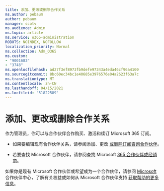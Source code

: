 ```yaml
---
title: 添加、更改或删除合作关系
ms.author: pebaum
author: pebaum
manager: scotv
ms.audience: Admin
ms.topic: article
ms.service: o365-administration
ROBOTS: NOINDEX, NOFOLLOW
localization_priority: Normal
ms.collection: Adm_O365
ms.custom:
- "9001683"
- "3748"
ms.openlocfilehash: ad27f3ef8973fb9defe97343a4eda46cf96a4100
ms.sourcegitcommit: 8bc60ec34bc1e40685e3976576e04a2623f63a7c
ms.translationtype: MT
ms.contentlocale: zh-CN
ms.lasthandoff: 04/15/2021
ms.locfileid: "51822589"
---
```

# <a name="add-change-or-remove-a-partner-relationship"></a>添加、更改或删除合作关系

作为管理员，你可以与合作伙伴合作购买、激活和续订 Microsoft 365 订阅。 

- 如果要编辑现有合作伙伴关系，请参阅添加、更改 [或删除订阅咨询合作伙伴](https://docs.microsoft.com/microsoft-365/admin/misc/add-partner?view=o365-worldwide)。

- 若要查找 Microsoft 合作伙伴，请参阅查找 Microsoft [365 合作伙伴或经销商](https://docs.microsoft.com/microsoft-365/admin/manage/find-your-partner-or-reseller?view=o365-worldwide)。

如果你是现有 Microsoft 合作伙伴或希望成为一个合作伙伴，请参阅 [Microsoft](https://support.microsoft.com/help/4499930/partner-center-overview) 合作伙伴中心，了解有关权益或如何从 Microsoft 合作伙伴支持 [获取帮助的更多信息](https://aka.ms/partnersupport)。
